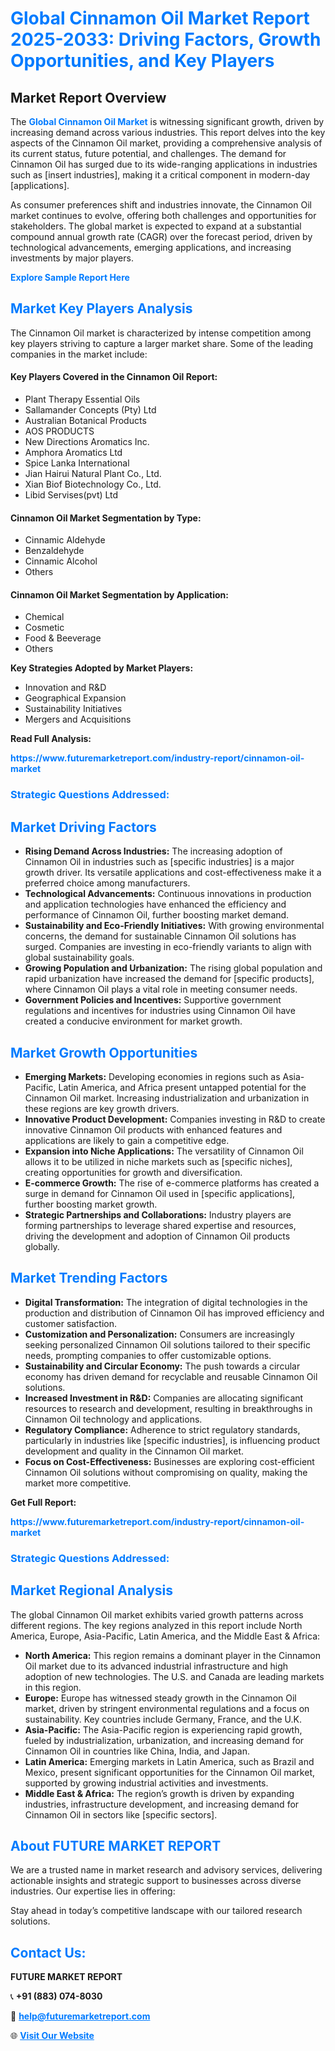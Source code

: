 <h1 style="color: #007BFF;">Global Cinnamon Oil Market Report 2025-2033: Driving Factors, Growth Opportunities, and Key Players</h1>

<section id="overview">
<h2>Market Report Overview</h2>
<p>The <a href="https://www.futuremarketreport.com/industry-report/cinnamon-oil-market" style="color: #007BFF; text-decoration: none;"><strong>Global Cinnamon Oil Market</strong></a> is witnessing significant growth, driven by increasing demand across various industries. This report delves into the key aspects of the Cinnamon Oil market, providing a comprehensive analysis of its current status, future potential, and challenges. The demand for Cinnamon Oil has surged due to its wide-ranging applications in industries such as [insert industries], making it a critical component in modern-day [applications].</p>
<p>As consumer preferences shift and industries innovate, the Cinnamon Oil market continues to evolve, offering both challenges and opportunities for stakeholders. The global market is expected to expand at a substantial compound annual growth rate (CAGR) over the forecast period, driven by technological advancements, emerging applications, and increasing investments by major players.</p>
</section>

<section id="overview">
<p><a href="https://www.futuremarketreport.com/request-sample/reportId=103621" style="color: #007BFF; text-decoration: none;"><strong>Explore Sample Report Here</strong></a></p>
</section>

<section id="key-players">
<h2 style="color: #007BFF;">Market Key Players Analysis</h2>
<p>The Cinnamon Oil market is characterized by intense competition among key players striving to capture a larger market share. Some of the leading companies in the market include:</p>
<h4>Key Players Covered in the Cinnamon Oil Report:</h4>
<ul><li>Plant Therapy Essential Oils</li><li>Sallamander Concepts (Pty) Ltd</li><li>Australian Botanical Products</li><li>AOS PRODUCTS</li><li>New Directions Aromatics Inc.</li><li>Amphora Aromatics Ltd</li><li>Spice Lanka International</li><li>Jian Hairui Natural Plant Co., Ltd.</li><li>Xian Biof Biotechnology Co., Ltd.</li><li>Libid Servises(pvt) Ltd</li></ul>
<h4>Cinnamon Oil Market Segmentation by Type:</h4>
<ul><li>Cinnamic Aldehyde</li><li>Benzaldehyde</li><li>Cinnamic Alcohol</li><li>Others</li></ul>

<h4>Cinnamon Oil Market Segmentation by Application:</h4>
<ul><li>Chemical</li><li>Cosmetic</li><li>Food &amp; Beeverage</li><li>Others</li></ul>
<p><strong>Key Strategies Adopted by Market Players:</strong></p>
<ul>
<li>Innovation and R&D</li>
<li>Geographical Expansion</li>
<li>Sustainability Initiatives</li>
<li>Mergers and Acquisitions</li>
</ul>
</section>

<section>
<p><strong>Read Full Analysis: </strong></p><a href="https://www.futuremarketreport.com/industry-report/cinnamon-oil-market" style="color: #007BFF; text-decoration: none;"><strong>https://www.futuremarketreport.com/industry-report/cinnamon-oil-market</strong></a>
<h3 style="color: #007BFF;">Strategic Questions Addressed:</h3>
</section>

<section id="driving-factors">
<h2 style="color: #007BFF;">Market Driving Factors</h2>
<ul>
<li><strong>Rising Demand Across Industries:</strong> The increasing adoption of Cinnamon Oil in industries such as [specific industries] is a major growth driver. Its versatile applications and cost-effectiveness make it a preferred choice among manufacturers.</li>
<li><strong>Technological Advancements:</strong> Continuous innovations in production and application technologies have enhanced the efficiency and performance of Cinnamon Oil, further boosting market demand.</li>
<li><strong>Sustainability and Eco-Friendly Initiatives:</strong> With growing environmental concerns, the demand for sustainable Cinnamon Oil solutions has surged. Companies are investing in eco-friendly variants to align with global sustainability goals.</li>
<li><strong>Growing Population and Urbanization:</strong> The rising global population and rapid urbanization have increased the demand for [specific products], where Cinnamon Oil plays a vital role in meeting consumer needs.</li>
<li><strong>Government Policies and Incentives:</strong> Supportive government regulations and incentives for industries using Cinnamon Oil have created a conducive environment for market growth.</li>
</ul>
</section>

<section id="growth-opportunities">
<h2 style="color: #007BFF;">Market Growth Opportunities</h2>
<ul>
<li><strong>Emerging Markets:</strong> Developing economies in regions such as Asia-Pacific, Latin America, and Africa present untapped potential for the Cinnamon Oil market. Increasing industrialization and urbanization in these regions are key growth drivers.</li>
<li><strong>Innovative Product Development:</strong> Companies investing in R&D to create innovative Cinnamon Oil products with enhanced features and applications are likely to gain a competitive edge.</li>
<li><strong>Expansion into Niche Applications:</strong> The versatility of Cinnamon Oil allows it to be utilized in niche markets such as [specific niches], creating opportunities for growth and diversification.</li>
<li><strong>E-commerce Growth:</strong> The rise of e-commerce platforms has created a surge in demand for Cinnamon Oil used in [specific applications], further boosting market growth.</li>
<li><strong>Strategic Partnerships and Collaborations:</strong> Industry players are forming partnerships to leverage shared expertise and resources, driving the development and adoption of Cinnamon Oil products globally.</li>
</ul>
</section>

<section id="trending-factors">
<h2 style="color: #007BFF;">Market Trending Factors</h2>
<ul>
<li><strong>Digital Transformation:</strong> The integration of digital technologies in the production and distribution of Cinnamon Oil has improved efficiency and customer satisfaction.</li>
<li><strong>Customization and Personalization:</strong> Consumers are increasingly seeking personalized Cinnamon Oil solutions tailored to their specific needs, prompting companies to offer customizable options.</li>
<li><strong>Sustainability and Circular Economy:</strong> The push towards a circular economy has driven demand for recyclable and reusable Cinnamon Oil solutions.</li>
<li><strong>Increased Investment in R&D:</strong> Companies are allocating significant resources to research and development, resulting in breakthroughs in Cinnamon Oil technology and applications.</li>
<li><strong>Regulatory Compliance:</strong> Adherence to strict regulatory standards, particularly in industries like [specific industries], is influencing product development and quality in the Cinnamon Oil market.</li>
<li><strong>Focus on Cost-Effectiveness:</strong> Businesses are exploring cost-efficient Cinnamon Oil solutions without compromising on quality, making the market more competitive.</li>
</ul>
</section>

<section>
<p><strong>Get Full Report: </strong></p><a href="https://www.futuremarketreport.com/industry-report/cinnamon-oil-market" style="color: #007BFF; text-decoration: none;"><strong>https://www.futuremarketreport.com/industry-report/cinnamon-oil-market</strong></a>
<h3 style="color: #007BFF;">Strategic Questions Addressed:</h3>
</section>


<section id="regional-analysis">
<h2 style="color: #007BFF;">Market Regional Analysis</h2>
<p>The global Cinnamon Oil market exhibits varied growth patterns across different regions. The key regions analyzed in this report include North America, Europe, Asia-Pacific, Latin America, and the Middle East & Africa:</p>
<ul>
<li><strong>North America:</strong> This region remains a dominant player in the Cinnamon Oil market due to its advanced industrial infrastructure and high adoption of new technologies. The U.S. and Canada are leading markets in this region.</li>
<li><strong>Europe:</strong> Europe has witnessed steady growth in the Cinnamon Oil market, driven by stringent environmental regulations and a focus on sustainability. Key countries include Germany, France, and the U.K.</li>
<li><strong>Asia-Pacific:</strong> The Asia-Pacific region is experiencing rapid growth, fueled by industrialization, urbanization, and increasing demand for Cinnamon Oil in countries like China, India, and Japan.</li>
<li><strong>Latin America:</strong> Emerging markets in Latin America, such as Brazil and Mexico, present significant opportunities for the Cinnamon Oil market, supported by growing industrial activities and investments.</li>
<li><strong>Middle East & Africa:</strong> The region’s growth is driven by expanding industries, infrastructure development, and increasing demand for Cinnamon Oil in sectors like [specific sectors].</li>
</ul>
</section>

<footer>
<h2 style="color: #007BFF;">About FUTURE MARKET REPORT</h2>
<p>We are a trusted name in market research and advisory services, delivering actionable insights and strategic support to businesses across diverse industries. Our expertise lies in offering:</p>

<p>Stay ahead in today’s competitive landscape with our tailored research solutions.</p>

<h2 style="color: #007BFF;">Contact Us:</h2>
<p><strong>FUTURE MARKET REPORT</strong></p>
<p>📞 <strong>+91 (883) 074-8030</strong></p>
<p>📧 <strong><a href="mailto:help@futuremarketreport.com" style="color: #007BFF;">help@futuremarketreport.com</a></strong></p>
<p>🌐 <strong><a href="https://www.futuremarketreport.com/" style="color: #007BFF;">Visit Our Website</a></strong></p>
</footer>